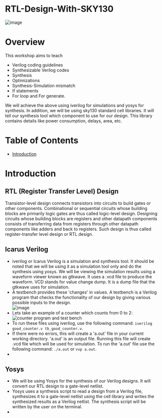 # RTL-Design-With-SKY130
![image](https://user-images.githubusercontent.com/92947276/166198612-f30c8d13-e1b6-4abb-a5fe-299c2b201d88.png)

# Overview
This workshop aims to teach
- Verilog coding guidelines 
- Synthesizable Verilog codes
- Synthesis
- Optimizations
- Synthesis-Simulation mismatch
- If statements
- For loop and For generate.

We will achieve the above using iverilog for simulations and yosys for synthesis. In addition, we will be using sky130 standard cell libraries. It will tell our synthesis tool which component to use for our design. This library contains details like power consumption, delays, area, etc.

# Table of Contents
- [Introduction](#introduction)

# Introduction
## RTL (Register Transfer Level) Design
Transistor-level design connects transistors into circuits to build gates or other components. Combinational or sequential circuits whose building blocks are primarily logic gates are thus called logic-level design.
Designing circuits whose building blocks are registers and other datapath components consists of transferring data from registers through other datapath components like adders and back to registers. Such design is thus called register-transfer level design or RTL design.
## Icarus Verilog
- iverilog or Icarus Verilog is a simulation and synthesis tool. It should be noted that we will be using it as a simulation tool only and do the synthesis using yosys.
We will be viewing the simulation results using a waveform viewer known as gtkwave. It uses a .vcd file to produce the waveform. VCD stands for value change dump. It is a dump file that the gtkwave uses for simulation.
- A testbench provides these 'changes' in values. A testbench is a Verilog program that checks the functionality of our design by giving various possible inputs to the
design.  
![image](https://user-images.githubusercontent.com/92947276/166210377-a6ea5c51-9946-4413-93fc-590ca29538b0.png)
- Lets take an example of a counter which counts from 0 to 2:
![counter program and test bench](https://user-images.githubusercontent.com/92947276/166214568-e9dfe5ad-e354-46e7-9986-99eb70d7a71c.PNG)
- To run these files using iverilog, use the following command: `iverilog good_counter.v tb_good_counter.v`.
- If there were no errors, this will create a 'a.out' file in your current working directory. 'a.out' is an output file. Running this file will create .vcd file which will be used for simulation. To run the 'a.out' file use the following command: `./a.out` or `vvp a.out`.
- 

## Yosys
- We will be using Yosys for the synthesis of our Verilog designs. It will convert our RTL design to a gate-level netlist.
- Yosys uses a synthesis script to read a design from a Verilog file, synthesizes it to a gate-level netlist using the cell library and writes the synthesized results as a Verilog netlist. The synthesis script will be written by the user on the terminal.
- 
